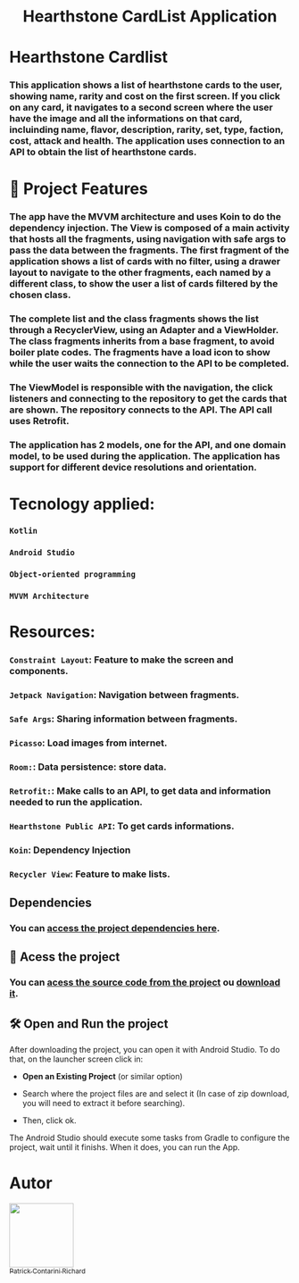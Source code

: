 # <p align="center"> Hearthstone CardList Application </p>

# Hearthstone Cardlist
###  <p align="start">  This application shows a list of hearthstone cards to the user, showing name, rarity and cost on the first screen. If you click on any card, it navigates to a second screen where the user have the image and all the informations on that card, incluinding name, flavor, description, rarity, set, type, faction, cost, attack and health. The application uses connection to an API to obtain the list of hearthstone cards. </p>

# :hammer: Project Features
### <p align="start"> The app have the MVVM architecture and uses Koin to do the dependency injection. The View is composed of a main activity that hosts all the fragments, using navigation with safe args to pass the data between the fragments. The first fragment of the application shows a list of cards with no filter, using a drawer layout to navigate to the other fragments, each named by a different class, to show the user a list of cards filtered by the chosen class. </p>

### The complete list and the class fragments shows the list through a RecyclerView, using an Adapter and a ViewHolder. The class fragments inherits from a base fragment, to avoid boiler plate codes. The fragments have a load icon to show while the user waits the connection to the API to be completed.

### The ViewModel is responsible with the navigation, the click listeners and connecting to the repository to get the cards that are shown. The repository connects to the API. The API call uses Retrofit.

### The application has 2 models, one for the API, and one domain model, to be used during the application. The application has support for different device resolutions and orientation.

# Tecnology applied:
### `Kotlin`
### `Android Studio`
### `Object-oriented programming`
### `MVVM Architecture`

# Resources:

### `Constraint Layout`: Feature to make the screen and components.
### `Jetpack Navigation`: Navigation between fragments.
### `Safe Args`: Sharing information between fragments.
### `Picasso`: Load images from internet.
### `Room:`: Data persistence: store data.
### `Retrofit:`: Make calls to an API, to get data and information needed to run the application.
### `Hearthstone Public API`: To get cards informations.
### `Koin`: Dependency Injection
### `Recycler View`: Feature to make lists.

## Dependencies

### You can [access the project dependencies here]().

## 📁 Acess the project
### You can [acess the source code from the project](https://github.com/PatrickCR1/hearthstoneCardListApp/tree/Main) ou [download it](https://github.com/PatrickCR1/hearthstoneCardListApp/archive/refs/heads/Main.zip).

## 🛠️ Open and Run the project

After downloading the project, you can open it with Android Studio. To do that, on the launcher screen click in:

- **Open an Existing Project** (or similar option)

- Search where the project files are and select it (In case of zip download, you will need to extract it before searching).
- Then, click ok.

The Android Studio should execute some tasks from Gradle to configure the project, wait until it finishs. When it does, you can run the App.

# Autor
[<img src="https://avatars.githubusercontent.com/u/86331226?v=4" width=115><br><sub>Patrick Contarini Richard</sub>](https://github.com/PatrickCR1) 
